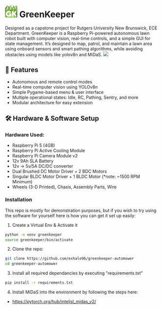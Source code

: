 # <img src="assets/images/GreenKeeper_logo.png" alt="GreenKeeper Icon" width="40"/> GreenKeeper

Designed as a capstone project for Rutgers University New Brunswick, ECE Department. GreenKeeper is a Raspberry Pi-powered autonomous lawn robot built with computer vision, real-time controls, and a simple GUI for state management. It’s designed to map, patrol, and maintain a lawn area using onboard sensors and smart pathing algorithms, while avoiding obstacles using models like yolov8n and MiDaS. 
![](assets/images/gkgifnano.gif)
## 📸 Features

- Autonomous and remote control modes
- Real-time computer vision using YOLOv8n
- Simple Pygame-based menu & user interface
- Multiple operational states: Idle, RC, Pathing, Sentry, and more
- Modular architecture for easy extension

## 🛠️ Hardware & Software Setup

### Hardware Used:

- Raspberry Pi 5 (4GB)
- Raspberry Pi Active Cooling Module
- Raspberry Pi Camera Module v2
- 12v 9Ah SLA Battery
- 12v -> 5v/5A DC/DC converter
- Dual Brushed DC Motor Driver + 2 BDC Motors
- Singular BLDC Motor Driver + 1 BLDC Motor (*note: ~1500 RPM Minimum)
- Wheels (3-D Printed), Chasis, Assembly Parts, Wire

### Installation

This repo is mostly for demonstration purposes, but if you wish to try using the software for yourself here is how you can get it set up easily:

1. Create a Virtual Env & Activate it

```bash
python -m venv greenkeeper
source greenkeeper/bin/activate
```
2. Clone the repo:

```bash
git clone https://github.com/exhale96/greenkeeper-automower
cd greenkeeper-automower
```

3. Install all required dependancies by executing "requirements.txt" 

```bash
pip install -r requirements.txt
```
4. Install MiDaS into the environment by following the steps here: 

- https://pytorch.org/hub/intelisl_midas_v2/

